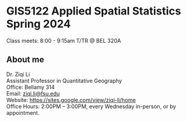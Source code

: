 # GIS5122 Applied Spatial Statistics Spring 2024

Class meets: 8:00 - 9:15am T/TR @ BEL 320A

## About me

Dr. Ziqi Li\
Assistant Professor in Quantitative Geography \
Office: Bellamy 314 \
Email: ziqi.li@fsu.edu \
Website: https://sites.google.com/view/ziqi-li/home \
Office Hours: 2:00PM – 3:00PM, every Wednesday in-person, or by appointment.
